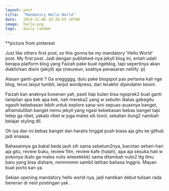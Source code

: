 ```yaml
---
layout: post
title:  "Mandatory Hello World"
date:   2019-12-06 19:39:55 +0700
image:  hello.png
tags:   daily random
---
```

**picture from pinterest

Just like others first post, so this gonna be my mandatory 'Hello World' post. My first post.
Jadi dengan published-nya jekyll blog ini, entah udah berapa platform blog yang Faizah pake buat ngeblog, tapi sepertinya akan diakhirkan disini (jekyll) aja (meureun, soalnya penasaran netlify :p)

Alasan ganti-ganti ? Ga sreggggg, dulu pake blogspot pas pertama kali nge blog, terus lanjut tumblr, lanjut wordpress, dan terakhir dipindahin kesini.

Faizah kan anaknya bosenan yah, pasti tiap bulan bisa ngoprek2 buat ganti tampilan apa kek apa kek, nah mereka2 yang w sebutin diatas gabegitu ngasih kebebasan lebih untuk explore sana-sini sepuas-puasnya banget, alhamdulillah banget nemu jekyll yang ngasi kebebasan bebas banget tapi tetep ga ribet, yakalo ribet w juga males sik loool, sekalian itung2 nambah belajar styling dll.

Oh iya dan ini bebas banget dan haratis tinggal push biasa aja gitu ke github jadi enaaaa.

Bahasannya ga bakal beda jauh sih sama sebelum2nya, bacotan sehari-hari aja gitu, review buku, review film, review kafe (halah), apa aja sesuka hati w pokonya (kalo ga males nulis wleeekkkk) sama ditambah nulis2 ttg ilmu baru yang bisa dishare, mmmmmm sambil latihan bahasa Inggris. Mayan buat porto kan ya.

Sekian opening mandatory hello world nya, jadi nantikan debut tulisan rada beneran di next postingan yak .
